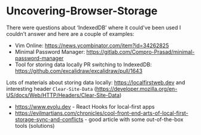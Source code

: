 # Uncovering-Browser-Storage

There were questions about ‘IndexedDB’ where it could've been used I couldn't answer and here are a couple of examples:
- Vim Online: https://news.ycombinator.com/item?id=34262825
- Minimal Password Manager: https://gitlab.com/Compro-Prasad/minimal-password-manager
- Tool for storing data locally PR switching to IndexedDB: https://github.com/excalidraw/excalidraw/pull/1643

Lots of materials about storing data locally: https://localfirstweb.dev and interesting header `Clear-Site-Data` (https://developer.mozilla.org/en-US/docs/Web/HTTP/Headers/Clear-Site-Data)

- https://www.evolu.dev - React Hooks for local-first apps
- https://evilmartians.com/chronicles/cool-front-end-arts-of-local-first-storage-sync-and-conflicts - good article with some out-of-the-box tools (solutions)
